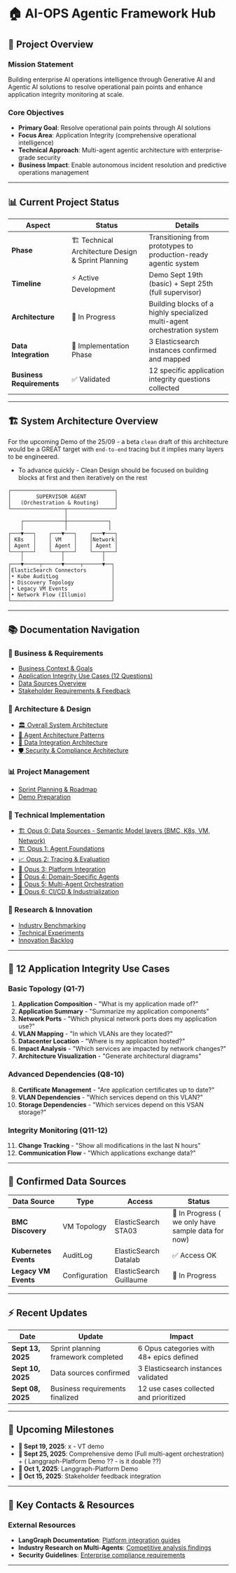 # 🏠 AI-OPS Agentic Framework Hub

## 🎯 **Project Overview**

### **Mission Statement**
Building enterprise AI operations intelligence through Generative AI and Agentic AI solutions to resolve operational pain points and enhance application integrity monitoring at scale.

### **Core Objectives**
- **Primary Goal**: Resolve operational pain points through AI solutions
- **Focus Area**: Application Integrity (comprehensive operational intelligence)
- **Technical Approach**: Multi-agent agentic architecture with enterprise-grade security
- **Business Impact**: Enable autonomous incident resolution and predictive operations management

---

## 📊 **Current Project Status**

| **Aspect** | **Status** | **Details** |
|------------|------------|-------------|
| **Phase** | 🏗️ Technical Architecture Design & Sprint Planning | Transitioning from prototypes to production-ready agentic system |
| **Timeline** | ⚡ Active Development | Demo Sept 19th (basic) + Sept 25th (full supervisor) |
| **Architecture** | 🔄 In Progress | Building blocks of a highly specialized multi-agent orchestration system|
| **Data Integration** | 🔌 Implementation Phase | 3 Elasticsearch instances confirmed and mapped |
| **Business Requirements** | ✅ Validated | 12 specific application integrity questions collected |

---

## 🏗️ **System Architecture Overview**

For the upcoming Demo of the 25/09 - 
a beta `clean` draft of this architecture would be a GREAT target with `end-to-end` tracing but it implies many layers to be engineered.
- To advance quickly - Clean Design should be focused on building blocks at first and then iteratively on the rest

```
┌─────────────────────────────────┐
│        SUPERVISOR AGENT         │
│   (Orchestration & Routing)     │
└─────────────────┬───────────────┘
                  │
    ┌─────────────┼─────────────┐
    │             │             │
┌───▼───┐    ┌───▼───┐    ┌───▼───┐
│ K8s   │    │ VM    │    │Network│
│ Agent │    │ Agent │    │ Agent │
└───┬───┘    └───┬───┘    └───┬───┘
    │            │            │
┌───▼─────┬──────▼─────┬──────▼──┐
│ElasticSearch Connectors        │
│• Kube AuditLog                 │
│• Discovery Topology            │  
│• Legacy VM Events              │
│• Network Flow (Illumio)        │
└────────────────────────────────┘
```

---

## 📚 **Documentation Navigation**

### **🎯 Business & Requirements**
- [Business Context & Goals]()
- [Application Integrity Use Cases (12 Questions)](link-placeholder)
- [Data Sources Overview](link-placeholder)
- [Stakeholder Requirements & Feedback]()

### **📐 Architecture & Design**
- [🏛️ Overall System Architecture]()
- [🤖 Agent Architecture Patterns]()
- [🔌 Data Integration Architecture]()
- [🛡️ Security & Compliance Architecture]()

### **📊 Project Management**
- [Sprint Planning & Roadmap](link-placeholder)
- [Demo Preparation](link-placeholder)


### **🔧 Technical Implementation**
- [🏗️ Opus 0: Data Sources - Semantic Model layers (BMC, K8s, VM, Network)](link-placeholder)
- [🏗️ Opus 1: Agent Foundations](link-placeholder)
- [📈 Opus 2: Tracing & Evaluation](link-placeholder)
- [🚀 Opus 3: Platform Integration](link-placeholder)
- [🎯 Opus 4: Domain-Specific Agents](link-placeholder)
- [🤝 Opus 5: Multi-Agent Orchestration](link-placeholder)
- [🔄 Opus 6: CI/CD & Industrialization](link-placeholder)

### **🧪 Research & Innovation**
- [Industry Benchmarking]()
- [Technical Experiments]()
- [Innovation Backlog]()

---

## 🎯 **12 Application Integrity Use Cases**

### **Basic Topology (Q1-7)**
1. **Application Composition** - "What is my application made of?"
2. **Application Summary** - "Summarize my application components"
3. **Network Ports** - "Which physical network ports does my application use?"
4. **VLAN Mapping** - "In which VLANs are they located?"
5. **Datacenter Location** - "Where is my application hosted?"
6. **Impact Analysis** - "Which services are impacted by network changes?"
7. **Architecture Visualization** - "Generate architectural diagrams"

### **Advanced Dependencies (Q8-10)**
8. **Certificate Management** - "Are application certificates up to date?"
9. **VLAN Dependencies** - "Which services depend on this VLAN?"
10. **Storage Dependencies** - "Which services depend on this VSAN storage?"

### **Integrity Monitoring (Q11-12)**
11. **Change Tracking** - "Show all modifications in the last N hours"
12. **Communication Flow** - "Which applications exchange data?"

---

## 🔌 **Confirmed Data Sources**

| **Data Source** | **Type** | **Access** | **Status** |
|----------------|----------|------------|------------|
| **BMC Discovery** | VM Topology | ElasticSearch STA03 | 🔄 In Progress ( we only have sample data for now) |
| **Kubernetes Events** | AuditLog | ElasticSearch Datalab | ✅ Access OK |
| **Legacy VM Events** | Configuration | ElasticSearch Guillaume | 🔄 In Progress |

---


## ⚡ **Recent Updates**

| **Date** | **Update** | **Impact** |
|----------|------------|------------|
| **Sept 13, 2025** | Sprint planning framework completed | 6 Opus categories with 48+ epics defined |
| **Sept 10, 2025** | Data sources confirmed | 3 Elasticsearch instances validated |
| **Sept 08, 2025** | Business requirements finalized | 12 use cases collected and prioritized |

---

## 🎯 **Upcoming Milestones**

- **📅 Sept 19, 2025**: x - VT demo
- **📅 Sept 25, 2025**: Comprehensive demo (Full multi-agent orchestration) + ( Langgraph-Platform Demo ?? - is it doable ??) 
- **📅 Oct 1, 2025**: Langgraph-Platform Demo
- **📅 Oct 15, 2025**: Stakeholder feedback integration

---

## 👥 **Key Contacts & Resources**

### **External Resources**
- **LangGraph Documentation**: [Platform integration guides](https://docs.langchain.com/oss/python/langchain/overview)
- **Industry Research on Multi-Agents**: [Competitive analysis findings](https://cognition.ai/blog/dont-build-multi-agents#a-theory-of-building-long-running-agents)
- **Security Guidelines**: [Enterprise compliance requirements](https://genai.owasp.org/)

---

